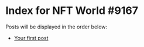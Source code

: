 # Index for NFT World #9167
Posts will be displayed in the order below:

- [Your first post](./001-first.md)


